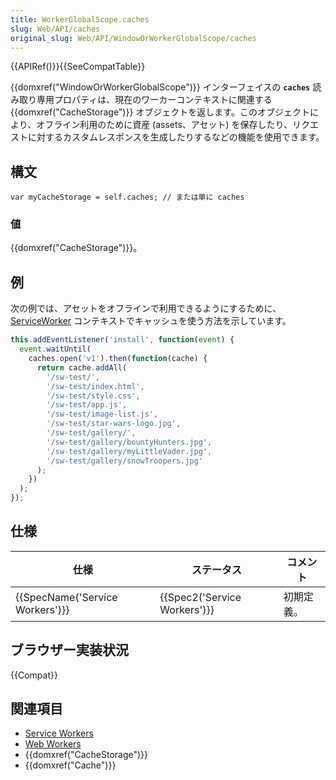 ```yaml
---
title: WorkerGlobalScope.caches
slug: Web/API/caches
original_slug: Web/API/WindowOrWorkerGlobalScope/caches
---
```


{{APIRef()}}{{SeeCompatTable}}

{{domxref("WindowOrWorkerGlobalScope")}} インターフェイスの **`caches`** 読み取り専用プロパティは、現在のワーカーコンテキストに関連する {{domxref("CacheStorage")}} オブジェクトを返します。このオブジェクトにより、オフライン利用のために資産 (assets、アセット) を保存したり、リクエストに対するカスタムレスポンスを生成したりするなどの機能を使用できます。

## 構文

```
var myCacheStorage = self.caches; // または単に caches
```

### 値

{{domxref("CacheStorage")}}。

## 例

次の例では、アセットをオフラインで利用できるようにするために、[ServiceWorker](/ja/docs/Web/API/Service_Worker_API) コンテキストでキャッシュを使う方法を示しています。

```js
this.addEventListener('install', function(event) {
  event.waitUntil(
    caches.open('v1').then(function(cache) {
      return cache.addAll(
        '/sw-test/',
        '/sw-test/index.html',
        '/sw-test/style.css',
        '/sw-test/app.js',
        '/sw-test/image-list.js',
        '/sw-test/star-wars-logo.jpg',
        '/sw-test/gallery/',
        '/sw-test/gallery/bountyHunters.jpg',
        '/sw-test/gallery/myLittleVader.jpg',
        '/sw-test/gallery/snowTroopers.jpg'
      );
    })
  );
});
```

## 仕様

| 仕様                                     | ステータス                           | コメント   |
| ---------------------------------------- | ------------------------------------ | ---------- |
| {{SpecName('Service Workers')}} | {{Spec2('Service Workers')}} | 初期定義。 |

## ブラウザー実装状況

{{Compat}}

## 関連項目

- [Service Workers](/ja/docs/Web/API/ServiceWorker_API)
- [Web Workers](/ja/docs/Web/API/Web_Workers_API)
- {{domxref("CacheStorage")}}
- {{domxref("Cache")}}
